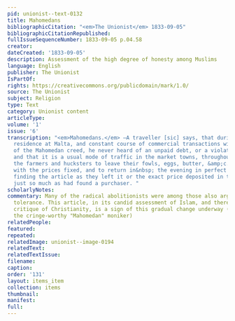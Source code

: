 ```yaml
---
pid: unionist--text-0132
title: Mahomedans
bibliographicCitation: "<em>The Unionist</em> 1833-09-05"
bibliographicCitationRepublished: 
fullIssueSequenceNumber: 1833-09-05 p.04.58
creator: 
dateCreated: '1833-09-05'
description: Assessment of the high degree of honesty among Muslims
language: English
publisher: The Unionist
IsPartOf: 
rights: https://creativecommons.org/publicdomain/mark/1.0/
source: The Unionist
subject: Religion
type: Text
category: Unionist content
articleType: 
volume: '1'
issue: '6'
transcription: "<em>Mahomedans.</em> —A traveller [sic] says, that during his long
  residence at Malta, and constant course of commercial transactions with the professors
  of the Mahomedan creed, he never heard of an unpaid debt, or a violated obligation:
  and that it is a usual mode of traffic in the market towns, throughout Turkey, for
  the farmers and hucksters to leave their fowls, eggs, butter, &amp;c. in baskets
  with the prices fixed, and to return in&nbsp; the evening in perfect security of
  finding the article as they left it or the exact price deposited in the place of
  just so much as had found a purchaser. "
scholarlyNotes: 
commentary: Many of the radical abolitionists were among those also arguing for religious
  tolerance. This article, in its candid assessment of Islam, and therefore its sideways
  critique of Christianity, is a sign of this gradual change underway (and this, despite
  the cringe-worthy "Mahomedan" moniker)
relatedPeople: 
featured: 
repeated: 
relatedImage: unionist--image-0194
relatedText: 
relatedTextIssue: 
filename: 
caption: 
order: '131'
layout: items_item
collection: items
thumbnail: 
manifest: 
full: 
---
```

